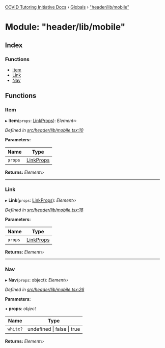 [COVID Tutoring Initiative Docs](../README.md) › [Globals](../globals.md) › ["header/lib/mobile"](_header_lib_mobile_.md)

# Module: "header/lib/mobile"

## Index

### Functions

- [Item](_header_lib_mobile_.md#item)
- [Link](_header_lib_mobile_.md#link)
- [Nav](_header_lib_mobile_.md#nav)

## Functions

### Item

▸ **Item**(`props`: [LinkProps](../interfaces/_header_lib_interfaces_.linkprops.md)): _Element‹›_

_Defined in [src/header/lib/mobile.tsx:10](https://github.com/tutorbookapp/covid-tutoring/blob/7978780/src/header/lib/mobile.tsx#L10)_

**Parameters:**

| Name    | Type                                                            |
| ------- | --------------------------------------------------------------- |
| `props` | [LinkProps](../interfaces/_header_lib_interfaces_.linkprops.md) |

**Returns:** _Element‹›_

---

### Link

▸ **Link**(`props`: [LinkProps](../interfaces/_header_lib_interfaces_.linkprops.md)): _Element‹›_

_Defined in [src/header/lib/mobile.tsx:18](https://github.com/tutorbookapp/covid-tutoring/blob/7978780/src/header/lib/mobile.tsx#L18)_

**Parameters:**

| Name    | Type                                                            |
| ------- | --------------------------------------------------------------- |
| `props` | [LinkProps](../interfaces/_header_lib_interfaces_.linkprops.md) |

**Returns:** _Element‹›_

---

### Nav

▸ **Nav**(`props`: object): _Element‹›_

_Defined in [src/header/lib/mobile.tsx:26](https://github.com/tutorbookapp/covid-tutoring/blob/7978780/src/header/lib/mobile.tsx#L26)_

**Parameters:**

▪ **props**: _object_

| Name     | Type                               |
| -------- | ---------------------------------- |
| `white?` | undefined &#124; false &#124; true |

**Returns:** _Element‹›_
